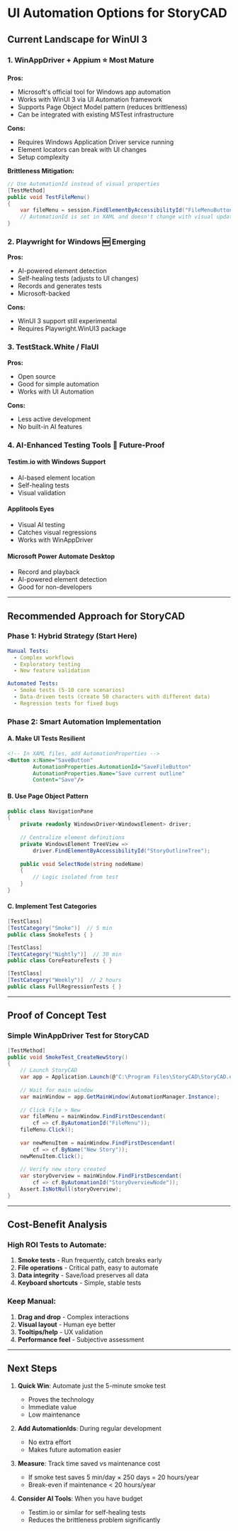 # UI Automation Options for StoryCAD

## Current Landscape for WinUI 3

### 1. **WinAppDriver + Appium** ⭐ Most Mature
**Pros:**
- Microsoft's official tool for Windows app automation
- Works with WinUI 3 via UI Automation framework
- Supports Page Object Model pattern (reduces brittleness)
- Can be integrated with existing MSTest infrastructure

**Cons:**
- Requires Windows Application Driver service running
- Element locators can break with UI changes
- Setup complexity

**Brittleness Mitigation:**
```csharp
// Use AutomationId instead of visual properties
[TestMethod]
public void TestFileMenu()
{
    var fileMenu = session.FindElementByAccessibilityId("FileMenuButton");
    // AutomationId is set in XAML and doesn't change with visual updates
}
```

### 2. **Playwright for Windows** 🆕 Emerging
**Pros:**
- AI-powered element detection
- Self-healing tests (adjusts to UI changes)
- Records and generates tests
- Microsoft-backed

**Cons:**
- WinUI 3 support still experimental
- Requires Playwright.WinUI3 package

### 3. **TestStack.White / FlaUI** 
**Pros:**
- Open source
- Good for simple automation
- Works with UI Automation

**Cons:**
- Less active development
- No built-in AI features

### 4. **AI-Enhanced Testing Tools** 🤖 Future-Proof

#### **Testim.io with Windows Support**
- AI-based element location
- Self-healing tests
- Visual validation

#### **Applitools Eyes**
- Visual AI testing
- Catches visual regressions
- Works with WinAppDriver

#### **Microsoft Power Automate Desktop**
- Record and playback
- AI-powered element detection
- Good for non-developers

---

## Recommended Approach for StoryCAD

### Phase 1: Hybrid Strategy (Start Here)
```yaml
Manual Tests:
  - Complex workflows
  - Exploratory testing
  - New feature validation

Automated Tests:
  - Smoke tests (5-10 core scenarios)
  - Data-driven tests (create 50 characters with different data)
  - Regression tests for fixed bugs
```

### Phase 2: Smart Automation Implementation

#### A. Make UI Tests Resilient
```xml
<!-- In XAML files, add AutomationProperties -->
<Button x:Name="SaveButton" 
        AutomationProperties.AutomationId="SaveFileButton"
        AutomationProperties.Name="Save current outline"
        Content="Save"/>
```

#### B. Use Page Object Pattern
```csharp
public class NavigationPane
{
    private readonly WindowsDriver<WindowsElement> driver;
    
    // Centralize element definitions
    private WindowsElement TreeView => 
        driver.FindElementByAccessibilityId("StoryOutlineTree");
    
    public void SelectNode(string nodeName)
    {
        // Logic isolated from test
    }
}
```

#### C. Implement Test Categories
```csharp
[TestClass]
[TestCategory("Smoke")]  // 5 min
public class SmokeTests { }

[TestClass]  
[TestCategory("Nightly")]  // 30 min
public class CoreFeatureTests { }

[TestClass]
[TestCategory("Weekly")]  // 2 hours
public class FullRegressionTests { }
```

---

## Proof of Concept Test

### Simple WinAppDriver Test for StoryCAD
```csharp
[TestMethod]
public void SmokeTest_CreateNewStory()
{
    // Launch StoryCAD
    var app = Application.Launch(@"C:\Program Files\StoryCAD\StoryCAD.exe");
    
    // Wait for main window
    var mainWindow = app.GetMainWindow(AutomationManager.Instance);
    
    // Click File > New
    var fileMenu = mainWindow.FindFirstDescendant(
        cf => cf.ByAutomationId("FileMenu"));
    fileMenu.Click();
    
    var newMenuItem = mainWindow.FindFirstDescendant(
        cf => cf.ByName("New Story"));
    newMenuItem.Click();
    
    // Verify new story created
    var storyOverview = mainWindow.FindFirstDescendant(
        cf => cf.ByAutomationId("StoryOverviewNode"));
    Assert.IsNotNull(storyOverview);
}
```

---

## Cost-Benefit Analysis

### High ROI Tests to Automate:
1. **Smoke tests** - Run frequently, catch breaks early
2. **File operations** - Critical path, easy to automate
3. **Data integrity** - Save/load preserves all data
4. **Keyboard shortcuts** - Simple, stable tests

### Keep Manual:
1. **Drag and drop** - Complex interactions
2. **Visual layout** - Human eye better
3. **Tooltips/help** - UX validation
4. **Performance feel** - Subjective assessment

---

## Next Steps

1. **Quick Win**: Automate just the 5-minute smoke test
   - Proves the technology
   - Immediate value
   - Low maintenance

2. **Add AutomationIds**: During regular development
   - No extra effort
   - Makes future automation easier

3. **Measure**: Track time saved vs maintenance cost
   - If smoke test saves 5 min/day × 250 days = 20 hours/year
   - Break-even if maintenance < 20 hours/year

4. **Consider AI Tools**: When you have budget
   - Testim.io or similar for self-healing tests
   - Reduces the brittleness problem significantly